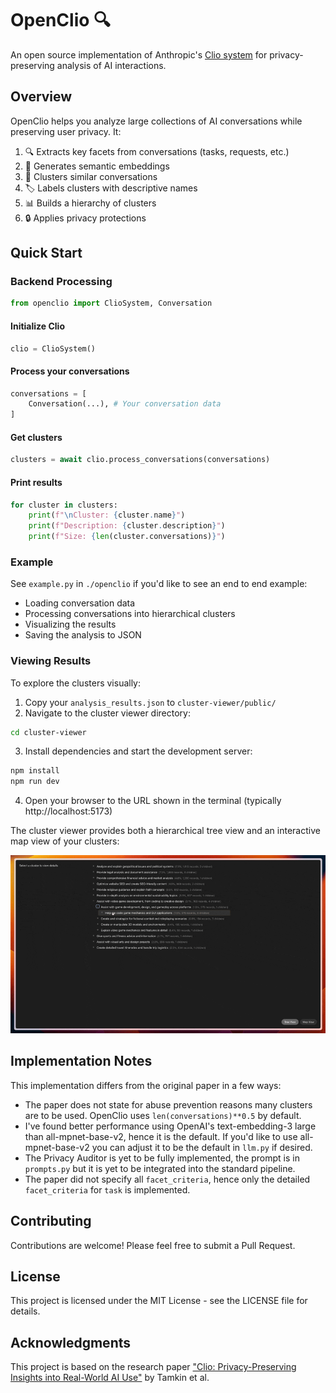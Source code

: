# OpenClio 🔍

An open source implementation of Anthropic's [Clio system](https://arxiv.org/abs/2412.13678) for privacy-preserving analysis of AI interactions.


## Overview

OpenClio helps you analyze large collections of AI conversations while preserving user privacy. It:

1. 🔍 Extracts key facets from conversations (tasks, requests, etc.)
2. 🧮 Generates semantic embeddings
3. 🎯 Clusters similar conversations
4. 🏷️ Labels clusters with descriptive names
5. 📊 Builds a hierarchy of clusters
6. 🔒 Applies privacy protections

## Quick Start

### Backend Processing
```python
from openclio import ClioSystem, Conversation
```

#### Initialize Clio
```python
clio = ClioSystem()
```

#### Process your conversations
```python
conversations = [
    Conversation(...), # Your conversation data
]
```

#### Get clusters
```python
clusters = await clio.process_conversations(conversations)
```

#### Print results
```python
for cluster in clusters:
    print(f"\nCluster: {cluster.name}")
    print(f"Description: {cluster.description}")
    print(f"Size: {len(cluster.conversations)}")
```

### Example
See `example.py` in `./openclio` if you'd like to see an end to end example:
- Loading conversation data
- Processing conversations into hierarchical clusters
- Visualizing the results
- Saving the analysis to JSON

### Viewing Results
To explore the clusters visually:

1. Copy your `analysis_results.json` to `cluster-viewer/public/`
2. Navigate to the cluster viewer directory:
```bash
cd cluster-viewer
```
3. Install dependencies and start the development server:
```bash
npm install
npm run dev
```
4. Open your browser to the URL shown in the terminal (typically http://localhost:5173)

The cluster viewer provides both a hierarchical tree view and an interactive map view of your clusters:

![Cluster Viewer UI](ui.gif)

## Implementation Notes

This implementation differs from the original paper in a few ways:

- The paper does not state for abuse prevention reasons many clusters are to be used. OpenClio uses `len(conversations)**0.5` by default.
- I've found better performance using OpenAI's text-embedding-3 large than all-mpnet-base-v2, hence it is the default. If you'd like to use all-mpnet-base-v2 you can adjust it to be the default in `llm.py` if desired.
- The Privacy Auditor is yet to be fully implemented, the prompt is in `prompts.py` but it is yet to be integrated into the standard pipeline.
- The paper did not specify all `facet_criteria`, hence only the detailed `facet_criteria` for `task` is implemented.

## Contributing

Contributions are welcome! Please feel free to submit a Pull Request.

## License

This project is licensed under the MIT License - see the LICENSE file for details.

## Acknowledgments

This project is based on the research paper ["Clio: Privacy-Preserving Insights into Real-World AI Use"](https://arxiv.org/abs/2412.13678) by Tamkin et al.